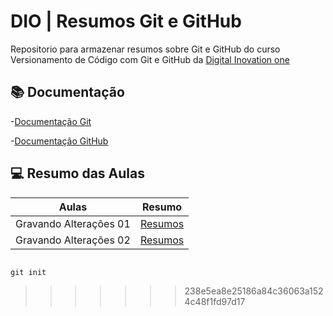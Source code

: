 
# DIO | Resumos Git e GitHub

Repositorio para armazenar resumos sobre Git e GitHub do curso Versionamento de Código com Git e GitHub da 
[Digital Inovation one](https://www.dio.me)

## 📚 Documentação
-[Documentação Git](https://git-scm.com/doc)

-[Documentação GitHub](https://docs.github.com/)

## 💻 Resumo das Aulas

| Aulas | Resumo |
|-------|--------|
|Gravando  Alterações 01 | [Resumos](https://web.dio.me/course/versionamento-de-codigo-com-git-e-github/learning/599dd3dd-d189-474f-a55c-22f37b4472da?back=/track/santander-2024-preparatorio-certificacao-aws&tab=about&moduleId=undefined)
|Gravando  Alterações 02 | [Resumos](https://web.dio.me/course/versionamento-de-codigo-com-git-e-github/learning/599dd3dd-d189-474f-a55c-22f37b4472da?back=/track/santander-2024-preparatorio-certificacao-aws&tab=about&moduleId=undefined)

```

git init

```
>>>>>>> 238e5ea8e25186a84c36063a1524c48f1fd97d17
